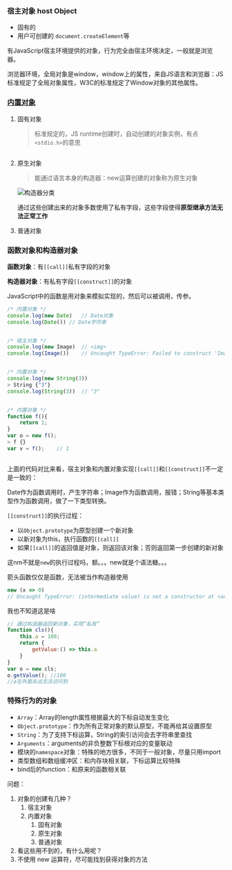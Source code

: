 ### 宿主对象 host Object

- 固有的						
- 用户可创建的              `document.createElement`等

有JavaScript宿主环境提供的对象，行为完全由宿主环境决定，一般就是浏览器。

浏览器环境，全局对象是window，window上的属性，来自JS语言和浏览器：JS标准规定了全局对象属性，W3C的标准规定了Window对象的其他属性。



### [内置对象](https://developer.mozilla.org/en-US/docs/Web/JavaScript/Reference/Global_Objects )

1. 固有对象

   > 标准规定的，JS runtime创建时，自动创建的对象实例，有点`<stdio.h>`的意思

   ```js
   
   ```

   

2. 原生对象

   > 能通过语言本身的构造器：new运算创建的对象称为原生对象

   ![构造器分类](D:\Project\Frontend-02-Template\week02\原生对象.png)

   通过这些创建出来的对象多数使用了私有字段，这些字段使得**原型继承方法无法正常工作**

3. 普通对象



### 函数对象和构造器对象

**函数对象**：有`[[call]]`私有字段的对象

**构造器对象**：有私有字段`[[construct]]`的对象

JavaScript中的函数是用对象来模拟实现的，然后可以被调用，传参。



```js
/* 内置对象 */
console.log(new Date)	// Date对象
console.log(Date())	// Date字符串


/* 宿主对象 */
console.log(new Image)	// <img>
console.log(Image())	// Uncaught TypeError: Failed to construct 'Image': Please use the 'new' operator, this DOM object constructor cannot be called as a function.


/* 内置对象 */
console.log(new String(3))	
> String {"3"}
console.log(String(3))	// "3"


/* 内置对象 */
function f(){
    return 1;
}
var o = new f(); 
> f {} 
var v = f(); 	// 1



```

上面的代码对比来看，宿主对象和内置对象实现`[[call]]`和`[[construct]]`不一定是一致的：

Date作为函数调用时，产生字符串；Image作为函数调用，报错；String等基本类型作为函数调用，做了一下类型转换。

`[[construct]]`的执行过程：

- 以`Object.prototype`为原型创建一个新对象
- 以新对象为this，执行函数的`[[call]]`
- 如果`[[call]]`的返回值是对象，则返回该对象；否则返回第一步创建的新对象

这nm不就是`new`的执行过程吗，额。。。new就是个语法糖。。。

箭头函数仅仅是函数，无法被当作构造器使用

```js
new (x => 0)
// Uncaught TypeError: (intermediate value) is not a constructor at <anonymous>:1:1
```



我也不知道这是啥

```js
// 通过构造器返回新对象，实现“私有”
function cls(){
    this.a = 100;
    return {
        getValue:() => this.a
    }
}
var o = new cls;
o.getValue(); //100
//a在外面永远无法访问到
```



### 特殊行为的对象

- `Array`：Array的length属性根据最大的下标自动发生变化
- `Object.prototype`：作为所有正常对象的默认原型，不能再给其设置原型
- `String`：为了支持下标运算，String的索引访问会去字符串里查找
- `Arguments`：arguments的非负整数下标根对应的变量联动
- 模块的`namespace`对象：特殊的地方很多，不同于一般对象，尽量只用import
- 类型数组和数组缓冲区：和内存块相关联，下标运算比较特殊
- bind后的function：和原来的函数相关联



问题：

1. 对象的创建有几种？
   1. 宿主对象
   2. 内置对象
      1. 固有对象
      2. 原生对象
      3. 普通对象
2. 看这些用不到的，有什么用呢？
3. 不使用 new 运算符，尽可能找到获得对象的方法

